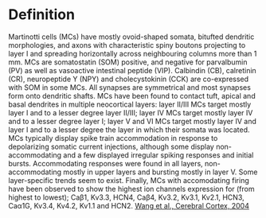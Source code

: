 Definition
==========

Martinotti cells (MCs) have mostly ovoid-shaped somata, bitufted dendritic morphologies, and axons with characteristic spiny boutons projecting to layer I and spreading horizontally across neighbouring columns more than 1 mm. MCs are somatostatin (SOM) positive, and negative for parvalbumin (PV) as well as vasoactive intestinal peptide (VIP). Calbindin (CB), calretinin (CR), neuropeptide Y (NPY) and cholecystokinin (CCK) are co-expressed with SOM in some MCs. All synapses are symmetrical and most synapses form onto dendritic shafts. MCs have been found to contact tuft, apical and basal dendrites in multiple neocortical layers: layer II/III MCs target mostly layer I and to a lesser degree layer II/III; layer IV MCs target mostly layer IV and to a lesser degree layer I; layer V and VI MCs target mostly layer IV and layer I and to a lesser degree the layer in which their somata was located. MCs typically display spike train accommodation in response to depolarizing somatic current injections, although some display non-accommodating and a few displayed irregular spiking responses and initial bursts. Accommodating responses were found in all layers, non-accommodating mostly in upper layers and bursting mostly in layer V. Some layer-specific trends seem to exist. Finally, MCs with accomodating firing have been observed to show the highest ion channels expression for (from highest to lowest); Caβ1, Kv3.3, HCN4, Caβ4, Kv3.2, Kv3.1, Kv2.1, HCN3, Caα1G, Kv3.4, Kv4.2, Kv1.1 and HCN2. [Wang et al., Cerebral Cortex, 2004](http://www.ncbi.nlm.nih.gov/pmc/articles/PMC1665344/)
